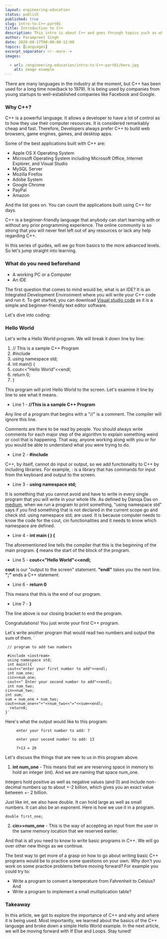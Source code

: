 ```yaml
---
layout: engineering-education
status: publish
published: true
slug: intro-to-C++-part01
title: Introduction to C++
description: This intro is about C++ and goes through topics such as why C++?, who uses C++in the industry, basic implementation.
author: Parampreet Singh
date: 2020-08-17T00:00:00-12:00
topics: [Languages]
excerpt_separator: <!--more-->
images:

  - url: /engineering-education/intro-to-C++-part01/hero.jpg
    alt: image example
---
```

There are many languages in the industry at the moment, but C++ has been used for a long time now(back to 1979). It is being used by companies from young startups to well-established companies like Facebook and Google.
<!--more-->
### Why C++?
C++ is a powerful language. It allows a developer to have a lot of control as to how they use their computer resources. It is considered remarkably cheap and fast. Therefore, Developers always prefer C++ to build web browsers, game engines, games, and desktop apps.

Some of the best applications built with C++ are:

- Apple OS X Operating System
- Microsoft Operating System including Microsoft Office, Internet Explorer, and Visual Studio
- MySQL Server
- Mozilla Firefox
- Adobe System
- Google Chrome
- PayPal
- Amazon

And the list goes on. You can count the applications built using C++ for days.

C++ is a beginner-friendly language that anybody can start learning with or without any prior programming experience. The online community is so strong that you will never feel left out of any resources or lack any help regarding C++.

In this series of guides, will we go from basics to the more advanced levels.
So let's jump straight into learning.

### What do you need beforehand
- A working PC or a Computer
- An IDE

The first question that comes to mind would be, what is an IDE? It is an Integrated Development Environment where you will write your C++ code and run it.
To get started, you can download [Visual studio code](https://code.visualstudio.com/) as it is a simple and beginner-friendly text editor software.

Let's dive into coding:

### Hello World
Let's write a Hello World program. We will break it down line by line:

1. // This is a sample C++ Program
2. #include<iostream>
3. using namespace std;
4. int main() {
5. cout<<"Hello World"<<endl;
6. return 0;
7. }


This program will print Hello World to the screen. Let's examine it line by line to see what it means.

- Line 1 - **//This is a sample C++ Program**

Any line of a program that begins with a "//" is a comment. The compiler will ignore this line.

Comments are there to be read by people. You should always write comments for each major step of the algorithm to explain something weird or cool that is happening. That way, anyone working along with you or for you would be able to understand what you were trying to do.

- Line 2 - **#include<iostream>**

C++, by itself, cannot do input or output, so we add functionality to C++ by including libraries. For example, :<iostream> is a library that has commands for input from the keyboard and output to the screen.

- Line 3 - **using namespace std;**

It is something that you cannot avoid and have to write in every single program that you will write in your whole life. As defined by Danoja Das on [medium](https://medium.com/breaktheloop/why-using-namespace-std-is-used-after-including-iostream-dc5ae45db652), when we run a program to print something, “using namespace std” says if you find something that is not declared in the current scope go and check std. using namespace std; are used. It is because computer needs to know the code for the cout, cin functionalities and it needs to know which namespace are defined.

- Line 4 - **int main ( ) {**

The aforementioned line tells the compiler that this is the beginning of the main program. **{** means the start of the block of the program.

- Line 5 - **cout<<"Hello World"<<endl;**

**cout** is our "output to the screen" statement. **"endl"** takes you the next line. **";"** ends a C++ statement.

- Line 6 - **return 0**

This means that this is the end of our program.

- Line 7 - **}**

The line above is our closing bracket to end the program.

Congratulations! You just wrote your first C++ program.

Let's write another program that would read two numbers and output the sum of them.
`  

     // program to add two numbers

     #include <iostream>
     using namespace std;
     int main(){
     cout<<"enter your first number to add"<<endl;
     int num_one;
     cin>>num_one;
     cout<<" Enter your second number to add"<<endl;
     int num_two;
    cin>>num_two;
    int sum;
    sum = num_one + num_two;
    cout<<num_one<<"+"<<num_two<<"="<<sum<<endl;
      return0;
    }`  

Here's what the output would like to this program:

         enter your first number to add: 7

         enter your second number to add: 13

         7+13 = 20

Let's discuss the things that are new to us in this program above.

1. **int num_one** - This means that we are reserving space in memory to hold an integer (int). And we are naming that space num_one.

Integers hold positive as well as negative values (and 0) and include non-decimal numbers up to about +-2 billion, which gives you an exact value between +- 2 billion.

Just like int, we also have double. It can hold large as well as small numbers. It can also be an exponent. Here is how we use it in a program.

`double first_one;`   

2. **cin>>num_one** - This is the way of accepting an input from the user in the same memory location that we reserved earlier.

And that is all you need to know to write basic programs in C++. We will go over other new things as we continue.

The best way to get more of a grasp on how to go about writing basic C++ programs would be to practice some questions on your own.
Why don't you work on some practice problems before moving forward? For example you could try to:

- Write a program to convert a temperature from Fahrenheit to Celsius?
And
- Write a program to implement a small multiplication table?

### Takeaway
In this article, we got to explore the importance of C++ and why and where it is being used. Most importantly, we learned about the basics of the C++ language and broke down a simple Hello World example. In the next article, we will be moving forward with If Else and Loops. Stay tuned!
